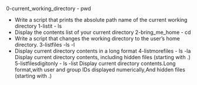 0-current_working_directory - pwd
* Write a script that prints the absolute path name of the current working directory
1-listit - ls
* Display the contents list of your current directory
2-bring_me_home - cd
* Write a script that changes the working directory to the user’s home directory.
3-listfiles -ls -l
* Display current directory contents in a long format
4-listmorefiles - ls -la
Display current directory contents, including hidden files (starting with .)
5-listfilesdigitonly - ls -list
Display current directory contents.Long format,with user and group IDs displayed numerically,And hidden files (starting with .)
